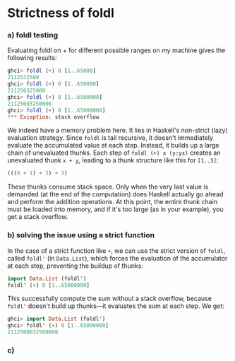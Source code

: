 # Strictness of foldl

### a) foldl testing

Evaluating foldl on + for different possible ranges on my machine gives the following results:

```haskell
ghci> foldl (+) 0 [1..65000]
2112532500
ghci> foldl (+) 0 [1..650000]
211250325000
ghci> foldl (+) 0 [1..6500000]
21125003250000
ghci> foldl (+) 0 [1..65000000]
*** Exception: stack overflow
```

We indeed have a memory problem here. It lies in Haskell's non-strict (lazy) evaluation strategy. Since `foldl` is tail recursive, it doesn't immediately evaluate the accumulated value at each step. Instead, it builds up a large chain of unevaluated thunks. Each step of `foldl (+) x (y:ys)` creates an unevaluated thunk `x + y`, leading to a thunk structure like this for `[1..3]`:

```haskell
(((0 + 1) + 2) + 3)
```

These thunks consume stack space. Only when the very last value is demanded (at the end of the computation) does Haskell actually go ahead and perform the addition operations. At this point, the entire thunk chain must be loaded into memory, and if it's too large (as in your example), you get a stack overflow.

### b) solving the issue using a strict function

In the case of a strict function like `+`, we can use the strict version of `foldl`, called `foldl'` (in `Data.List`), which forces the evaluation of the accumulator at each step, preventing the buildup of thunks:

```haskell
import Data.List (foldl')
foldl' (+) 0 [1..65000000]
```

This successfully compute the sum without a stack overflow, because `foldl'` doesn't build up thunks—it evaluates the sum at each step. We get:

```haskell
ghci> import Data.List (foldl')
ghci> foldl' (+) 0 [1..65000000]
2112500032500000
```

### c)
